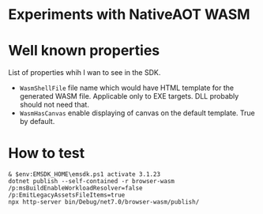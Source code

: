 Experiments with NativeAOT WASM
===============================

# Well known properties

List of properties whih I wan to see in the SDK.
- `WasmShellFile` file name which would have HTML template for the generated WASM file. Applicable only to EXE targets. DLL probably should not need that. 
- `WasmHasCanvas` enable displaying of canvas on the default template. True by default.

# How to test
```
& $env:EMSDK_HOME\emsdk.ps1 activate 3.1.23
dotnet publish --self-contained -r browser-wasm /p:msBuildEnableWorkloadResolver=false /p:EmitLegacyAssetsFileItems=true
npx http-server bin/Debug/net7.0/browser-wasm/publish/
```
